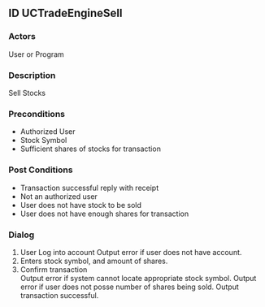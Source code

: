 ## ID  UCTradeEngineSell

### Actors
User or Program 

### Description
Sell Stocks

### Preconditions
* Authorized User
* Stock Symbol 
* Sufficient shares of stocks for transaction

### Post Conditions
* Transaction successful reply with receipt
* Not an authorized user
* User does not have stock to be sold
* User does not have enough shares for transaction

### Dialog
1. User Log into account
	Output error if user does not have account.
2.  Enters stock symbol, and amount of shares.
3.  Confirm transaction  
	Output error if system cannot locate appropriate stock symbol.
	Output error if user does not posse number of shares being sold.
	Output transaction successful.

 

